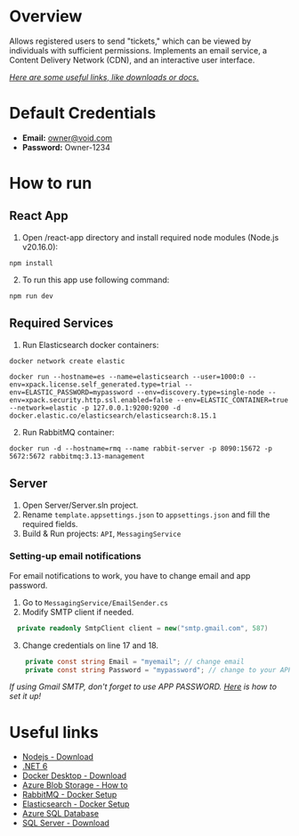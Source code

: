 # Overview
Allows registered users to send "tickets," which can be viewed by individuals with sufficient permissions. Implements an email service, a Content Delivery Network (CDN), and an interactive user interface.

*[Here are some useful links, like downloads or docs.](#useful-links)*

# Default Credentials
- **Email:** owner@void.com
- **Password:** Owner-1234
  
# How to run
## React App
1. Open /react-app directory and install required node modules (Node.js v20.16.0):
```
npm install
```
2. To run this app use following command:
```
npm run dev
```

## Required Services
1. Run Elasticsearch docker containers:
```
docker network create elastic
```
```
docker run --hostname=es --name=elasticsearch --user=1000:0 --env=xpack.license.self_generated.type=trial --env=ELASTIC_PASSWORD=mypassword --env=discovery.type=single-node --env=xpack.security.http.ssl.enabled=false --env=ELASTIC_CONTAINER=true --network=elastic -p 127.0.0.1:9200:9200 -d docker.elastic.co/elasticsearch/elasticsearch:8.15.1
```
2. Run RabbitMQ container:
```
docker run -d --hostname=rmq --name rabbit-server -p 8090:15672 -p 5672:5672 rabbitmq:3.13-management
```

## Server
1. Open Server/Server.sln project.
2. Rename `template.appsettings.json` to `appsettings.json` and fill the required fields.
3. Build & Run projects: `API`, `MessagingService`
### Setting-up email notifications
For email notifications to work, you have to change email and app password.
1. Go to `MessagingService/EmailSender.cs`
2. Modify SMTP client if needed.
```cs
  private readonly SmtpClient client = new("smtp.gmail.com", 587)
```
3. Change credentials on line 17 and 18.
```cs
    private const string Email = "myemail"; // change email
    private const string Password = "mypassword"; // change to your APP password
```
*If using Gmail SMTP, don't forget to use APP PASSWORD. [Here](https://support.google.com/mail/answer/185833?hl=en) is how to set it up!*

# Useful links
- [Nodejs - Download](https://nodejs.org/en/download/package-manager)
- [.NET 6](https://dotnet.microsoft.com/en-us/download/dotnet/6.0)
- [Docker Desktop - Download](https://www.docker.com/products/docker-desktop/)
- [Azure Blob Storage - How to](https://learn.microsoft.com/en-us/azure/storage/common/storage-account-create?tabs=azure-portal)
- [RabbitMQ - Docker Setup](https://www.rabbitmq.com/docs/download)
- [Elasticsearch - Docker Setup](https://www.elastic.co/guide/en/elasticsearch/reference/current/docker.html)
- [Azure SQL Database](https://azure.microsoft.com/en-us/products/azure-sql/database/?&ef_id=_k_CjwKCAjwgfm3BhBeEiwAFfxrG_JyfJmGpH2h6z9Uo3GqYjVhWqW-UkeVpaGnEy0xLWOayHUJ8i3SdRoCMxQQAvD_BwE_k_&OCID=AIDcmm22fzqsrc_SEM__k_CjwKCAjwgfm3BhBeEiwAFfxrG_JyfJmGpH2h6z9Uo3GqYjVhWqW-UkeVpaGnEy0xLWOayHUJ8i3SdRoCMxQQAvD_BwE_k_&gad_source=1&gclid=CjwKCAjwgfm3BhBeEiwAFfxrG_JyfJmGpH2h6z9Uo3GqYjVhWqW-UkeVpaGnEy0xLWOayHUJ8i3SdRoCMxQQAvD_BwE)
- [SQL Server - Download](https://www.microsoft.com/en-us/sql-server/sql-server-downloads)
